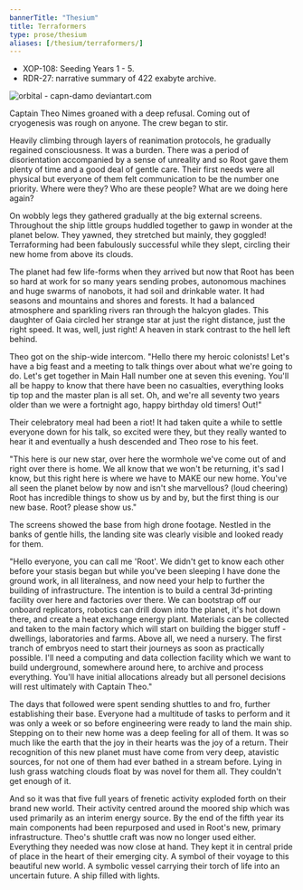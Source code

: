 ```yaml
--- 
bannerTitle: "Thesium" 
title: Terraformers 
type: prose/thesium
aliases: [/thesium/terraformers/]
---
```


<div class="data">

- XOP-108: Seeding Years 1 - 5.  
- RDR-27: narrative summary of 422 exabyte archive.  

</div>

![orbital - capn-damo deviantart.com](/images/thesium/orbital.jpg)

Captain Theo Nimes groaned with a deep refusal. Coming out of cryogenesis was
rough on anyone. The crew began to stir. 

Heavily climbing through layers of reanimation protocols, he gradually regained
consciousness. It was a burden. There was a period of disorientation accompanied
by a sense of unreality and so Root gave them plenty of time and a good deal of
gentle care. Their first needs were all physical but everyone of them felt
communication to be the number one priority. Where were they? Who are these
people? What are we doing here again? 

On wobbly legs they gathered gradually at the big external screens. Throughout
the ship little groups huddled together to gawp in wonder at the planet below.
They yawned, they stretched but mainly, they goggled! Terraforming had been
fabulously successful while they slept, circling their new home from above its
clouds.

The planet had few life-forms when they arrived but now that Root has been so
hard at work for so many years sending probes, autonomous machines and huge
swarms of nanobots, it had soil and drinkable water. It had seasons and
mountains and shores and forests. It had a balanced atmosphere and sparkling
rivers ran through the halcyon glades. This daughter of Gaia circled her strange
star at just the right distance, just the right speed. It was, well, just right!
A heaven in stark contrast to the hell left behind. 

Theo got on the ship-wide intercom. "Hello there my heroic colonists! Let's have
a big feast and a meeting to talk things over about what we're going to do.
Let's get together in Main Hall number one at seven this evening. You'll all be
happy to know that there have been no casualties, everything looks tip top and
the master plan is all set. Oh, and we're all seventy two years older than we
were a fortnight ago, happy birthday old timers! Out!"

Their celebratory meal had been a riot! It had taken quite a while to settle
everyone down for his talk, so excited were they, but they really wanted to hear
it and eventually a hush descended and Theo rose to his feet.  

"This here is our new star, over here the wormhole we've come out of and right
over there is home. We all know that we won't be returning, it's sad I know, but
this right here is where we have to MAKE our new home. You've all seen the
planet below by now and isn't she marvellous? (loud cheering) Root has
incredible things to show us by and by, but the first thing is our new base.
Root? please show us."

The screens showed the base from high drone footage. Nestled in the banks of
gentle hills, the landing site was clearly visible and looked ready for them.

"Hello everyone, you can call me 'Root'. We didn't get to know each other before
your stasis began but while you've been sleeping I have done the ground work, in
all literalness, and now need your help to further the building of
infrastructure. The intention is to build a central 3d-printing facility over
here and factories over there. We can bootstrap off our onboard replicators,
robotics can drill down into the planet, it's hot down there, and create a heat
exchange energy plant. Materials can be collected and taken to the main factory
which will start on building the bigger stuff - dwellings, laboratories and
farms. Above all, we need a nursery. The first tranch of embryos need to start
their journeys as soon as practically possible. I'll need a computing and data
collection facility which we want to build underground, somewhere around here,
to archive and process everything. You'll have initial allocations already but
all personel decisions will rest ultimately with Captain Theo."

The days that followed were spent sending shuttles to and fro, further
establishing their base. Everyone had a multitude of tasks to perform and it was
only a week or so before engineering were ready to land the main ship. Stepping
on to their new home was a deep feeling for all of them. It was so much like the
earth that the joy in their hearts was the joy of a return. Their recognition of
this new planet must have come from very deep, atavistic sources, for not one of
them had ever bathed in a stream before. Lying in lush grass watching clouds
float by was novel for them all. They couldn't get enough of it.

And so it was that five full years of frenetic activity exploded forth on their
brand new world. Their activity centred around the moored ship which was used
primarily as an interim energy source. By the end of the fifth year its main
components had been repurposed and used in Root's new, primary infrastructure.
Theo's shuttle craft was now no longer used either. Everything they needed was now
close at hand. They kept it in central pride of place in the heart of their
emerging city. A symbol of their voyage to this beautiful new world. A symbolic
vessel carrying their torch of life into an uncertain future. A ship filled with
lights.

